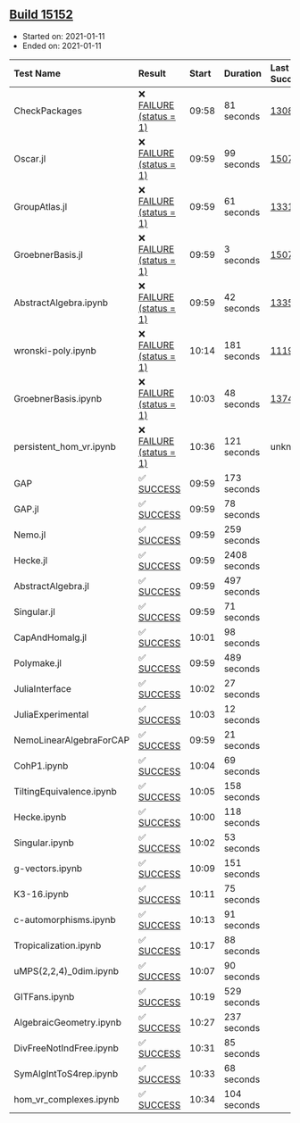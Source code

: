 ## [Build 15152](https://oscarci.mathematik.uni-kl.de/job/oscar/15152/)

* Started on: 2021-01-11
* Ended on: 2021-01-11

| Test Name    | Result | Start | Duration | Last Success | First Failure |
|:-------------|:-------|:------|:---------|:-------------|:--------------|
| CheckPackages | ❌ [FAILURE (status = 1)](https://oscarci.mathematik.uni-kl.de/job/oscar/15152/artifact/logs/build-15152/CheckPackages.log) | 09:58 | 81 seconds | [13085](https://oscarci.mathematik.uni-kl.de/job/oscar/13085/) | [13086](https://oscarci.mathematik.uni-kl.de/job/oscar/13086/) |
| Oscar.jl | ❌ [FAILURE (status = 1)](https://oscarci.mathematik.uni-kl.de/job/oscar/15152/artifact/logs/build-15152/Oscar.jl.log) | 09:59 | 99 seconds | [15079](https://oscarci.mathematik.uni-kl.de/job/oscar/15079/) | [15080](https://oscarci.mathematik.uni-kl.de/job/oscar/15080/) |
| GroupAtlas.jl | ❌ [FAILURE (status = 1)](https://oscarci.mathematik.uni-kl.de/job/oscar/15152/artifact/logs/build-15152/GroupAtlas.jl.log) | 09:59 | 61 seconds | [13311](https://oscarci.mathematik.uni-kl.de/job/oscar/13311/) | [13312](https://oscarci.mathematik.uni-kl.de/job/oscar/13312/) |
| GroebnerBasis.jl | ❌ [FAILURE (status = 1)](https://oscarci.mathematik.uni-kl.de/job/oscar/15152/artifact/logs/build-15152/GroebnerBasis.jl.log) | 09:59 | 3 seconds | [15079](https://oscarci.mathematik.uni-kl.de/job/oscar/15079/) | [15080](https://oscarci.mathematik.uni-kl.de/job/oscar/15080/) |
| AbstractAlgebra.ipynb | ❌ [FAILURE (status = 1)](https://oscarci.mathematik.uni-kl.de/job/oscar/15152/artifact/logs/build-15152/AbstractAlgebra.ipynb.log) | 09:59 | 42 seconds | [13355](https://oscarci.mathematik.uni-kl.de/job/oscar/13355/) | [13356](https://oscarci.mathematik.uni-kl.de/job/oscar/13356/) |
| wronski-poly.ipynb | ❌ [FAILURE (status = 1)](https://oscarci.mathematik.uni-kl.de/job/oscar/15152/artifact/logs/build-15152/wronski-poly.ipynb.log) | 10:14 | 181 seconds | [11192](https://oscarci.mathematik.uni-kl.de/job/oscar/11192/) | [11193](https://oscarci.mathematik.uni-kl.de/job/oscar/11193/) |
| GroebnerBasis.ipynb | ❌ [FAILURE (status = 1)](https://oscarci.mathematik.uni-kl.de/job/oscar/15152/artifact/logs/build-15152/GroebnerBasis.ipynb.log) | 10:03 | 48 seconds | [13748](https://oscarci.mathematik.uni-kl.de/job/oscar/13748/) | [13749](https://oscarci.mathematik.uni-kl.de/job/oscar/13749/) |
| persistent_hom_vr.ipynb | ❌ [FAILURE (status = 1)](https://oscarci.mathematik.uni-kl.de/job/oscar/15152/artifact/logs/build-15152/persistent_hom_vr.ipynb.log) | 10:36 | 121 seconds | unknown | unknown |
| GAP | ✅ [SUCCESS](https://oscarci.mathematik.uni-kl.de/job/oscar/15152/artifact/logs/build-15152/GAP.log) | 09:59 | 173 seconds |  |  |
| GAP.jl | ✅ [SUCCESS](https://oscarci.mathematik.uni-kl.de/job/oscar/15152/artifact/logs/build-15152/GAP.jl.log) | 09:59 | 78 seconds |  |  |
| Nemo.jl | ✅ [SUCCESS](https://oscarci.mathematik.uni-kl.de/job/oscar/15152/artifact/logs/build-15152/Nemo.jl.log) | 09:59 | 259 seconds |  |  |
| Hecke.jl | ✅ [SUCCESS](https://oscarci.mathematik.uni-kl.de/job/oscar/15152/artifact/logs/build-15152/Hecke.jl.log) | 09:59 | 2408 seconds |  |  |
| AbstractAlgebra.jl | ✅ [SUCCESS](https://oscarci.mathematik.uni-kl.de/job/oscar/15152/artifact/logs/build-15152/AbstractAlgebra.jl.log) | 09:59 | 497 seconds |  |  |
| Singular.jl | ✅ [SUCCESS](https://oscarci.mathematik.uni-kl.de/job/oscar/15152/artifact/logs/build-15152/Singular.jl.log) | 09:59 | 71 seconds |  |  |
| CapAndHomalg.jl | ✅ [SUCCESS](https://oscarci.mathematik.uni-kl.de/job/oscar/15152/artifact/logs/build-15152/CapAndHomalg.jl.log) | 10:01 | 98 seconds |  |  |
| Polymake.jl | ✅ [SUCCESS](https://oscarci.mathematik.uni-kl.de/job/oscar/15152/artifact/logs/build-15152/Polymake.jl.log) | 09:59 | 489 seconds |  |  |
| JuliaInterface | ✅ [SUCCESS](https://oscarci.mathematik.uni-kl.de/job/oscar/15152/artifact/logs/build-15152/JuliaInterface.log) | 10:02 | 27 seconds |  |  |
| JuliaExperimental | ✅ [SUCCESS](https://oscarci.mathematik.uni-kl.de/job/oscar/15152/artifact/logs/build-15152/JuliaExperimental.log) | 10:03 | 12 seconds |  |  |
| NemoLinearAlgebraForCAP | ✅ [SUCCESS](https://oscarci.mathematik.uni-kl.de/job/oscar/15152/artifact/logs/build-15152/NemoLinearAlgebraForCAP.log) | 09:59 | 21 seconds |  |  |
| CohP1.ipynb | ✅ [SUCCESS](https://oscarci.mathematik.uni-kl.de/job/oscar/15152/artifact/logs/build-15152/CohP1.ipynb.log) | 10:04 | 69 seconds |  |  |
| TiltingEquivalence.ipynb | ✅ [SUCCESS](https://oscarci.mathematik.uni-kl.de/job/oscar/15152/artifact/logs/build-15152/TiltingEquivalence.ipynb.log) | 10:05 | 158 seconds |  |  |
| Hecke.ipynb | ✅ [SUCCESS](https://oscarci.mathematik.uni-kl.de/job/oscar/15152/artifact/logs/build-15152/Hecke.ipynb.log) | 10:00 | 118 seconds |  |  |
| Singular.ipynb | ✅ [SUCCESS](https://oscarci.mathematik.uni-kl.de/job/oscar/15152/artifact/logs/build-15152/Singular.ipynb.log) | 10:02 | 53 seconds |  |  |
| g-vectors.ipynb | ✅ [SUCCESS](https://oscarci.mathematik.uni-kl.de/job/oscar/15152/artifact/logs/build-15152/g-vectors.ipynb.log) | 10:09 | 151 seconds |  |  |
| K3-16.ipynb | ✅ [SUCCESS](https://oscarci.mathematik.uni-kl.de/job/oscar/15152/artifact/logs/build-15152/K3-16.ipynb.log) | 10:11 | 75 seconds |  |  |
| c-automorphisms.ipynb | ✅ [SUCCESS](https://oscarci.mathematik.uni-kl.de/job/oscar/15152/artifact/logs/build-15152/c-automorphisms.ipynb.log) | 10:13 | 91 seconds |  |  |
| Tropicalization.ipynb | ✅ [SUCCESS](https://oscarci.mathematik.uni-kl.de/job/oscar/15152/artifact/logs/build-15152/Tropicalization.ipynb.log) | 10:17 | 88 seconds |  |  |
| uMPS(2,2,4)_0dim.ipynb | ✅ [SUCCESS](https://oscarci.mathematik.uni-kl.de/job/oscar/15152/artifact/logs/build-15152/uMPS-2-2-4-_0dim.ipynb.log) | 10:07 | 90 seconds |  |  |
| GITFans.ipynb | ✅ [SUCCESS](https://oscarci.mathematik.uni-kl.de/job/oscar/15152/artifact/logs/build-15152/GITFans.ipynb.log) | 10:19 | 529 seconds |  |  |
| AlgebraicGeometry.ipynb | ✅ [SUCCESS](https://oscarci.mathematik.uni-kl.de/job/oscar/15152/artifact/logs/build-15152/AlgebraicGeometry.ipynb.log) | 10:27 | 237 seconds |  |  |
| DivFreeNotIndFree.ipynb | ✅ [SUCCESS](https://oscarci.mathematik.uni-kl.de/job/oscar/15152/artifact/logs/build-15152/DivFreeNotIndFree.ipynb.log) | 10:31 | 85 seconds |  |  |
| SymAlgIntToS4rep.ipynb | ✅ [SUCCESS](https://oscarci.mathematik.uni-kl.de/job/oscar/15152/artifact/logs/build-15152/SymAlgIntToS4rep.ipynb.log) | 10:33 | 68 seconds |  |  |
| hom_vr_complexes.ipynb | ✅ [SUCCESS](https://oscarci.mathematik.uni-kl.de/job/oscar/15152/artifact/logs/build-15152/hom_vr_complexes.ipynb.log) | 10:34 | 104 seconds |  |  |
